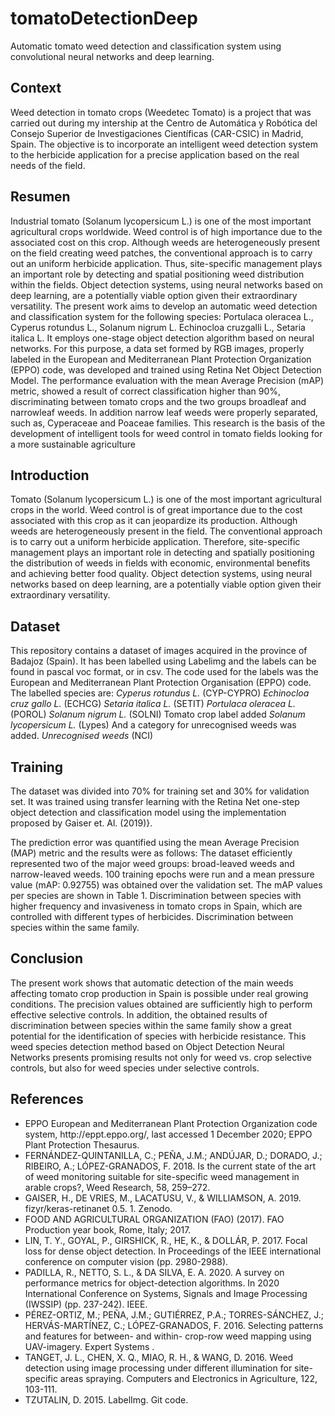 # tomatoDetectionDeep
Automatic tomato weed detection and classification system using convolutional neural networks and deep learning.



## Context

Weed detection in tomato crops (Weedetec Tomato) is a project that was carried out during my intership at the Centro de Automática y Robótica del Consejo Superior de Investigaciones Científicas (CAR-CSIC) in Madrid, Spain. The objective is to incorporate an intelligent weed detection system to the herbicide application for a precise application based on the real needs of the field. 

## Resumen

Industrial tomato (Solanum lycopersicum L.) is one of the most important agricultural crops worldwide. Weed control is of high importance due to the associated cost on this crop. Although weeds are heterogeneously present on the field creating weed patches, the conventional approach is to carry out an uniform herbicide application. Thus, site-specific management plays an important role by detecting and spatial positioning weed distribution within the fields. Object detection systems, using neural networks based on deep learning, are a potentially viable option given their extraordinary versatility. The present work aims to develop an automatic weed detection and classification system for the following species: Portulaca oleracea L., Cyperus rotundus L., Solanum nigrum L. Echinocloa cruzgalli L., Setaria italica L. It employs one-stage object detection algorithm based on neural networks. For this purpose, a data set formed by RGB images, properly labeled in the European and Mediterranean Plant Protection Organization (EPPO) code, was developed and trained using Retina Net Object Detection Model. The performance evaluation with the mean Average Precision (mAP) metric, showed a result of correct classification higher than 90%, discriminating between tomato crops and the two groups broadleaf and narrowleaf weeds. In addition narrow leaf weeds were properly separated, such as, Cyperaceae and Poaceae families. This research is the basis of the development of intelligent tools for weed control in tomato fields looking for a more sustainable agriculture

## Introduction 

Tomato (Solanum lycopersicum L.) is one of the most important agricultural crops in the world. Weed control is of great importance due to the cost associated with this crop as it can jeopardize its production. Although weeds are heterogeneously present in the field. The conventional approach is to carry out a uniform herbicide application. Therefore, site-specific management plays an important role in detecting and spatially positioning the distribution of weeds in fields with economic, environmental benefits and achieving better food quality.   Object detection systems, using neural networks based on deep learning, are a potentially viable option given their extraordinary versatility.  

## Dataset

This repository contains a dataset of images acquired in the province of Badajoz (Spain). It has been labelled using Labelimg and the labels can be found in pascal voc format, or in csv. The code used for the labels was the European and Mediterranean Plant Protection Organisation (EPPO) code.
The labelled species are: 
<i>Cyperus rotundus L.</i> (CYP-CYPRO)
<i> Echinocloa cruz gallo L. </i> (ECHCG)
<i>Setaria italica L. </i> (SETIT)
<i>Portulaca oleracea L.</i> (POROL)
<i>Solanum nigrum L.</i> (SOLNI)
Tomato crop label added
<i>Solanum lycopersicum L.</i> (Lypes)
And a category for unrecognised weeds was added. 
<i>Unrecognised weeds</i> (NCI)

## Training

The dataset was divided into 70% for training set and 30% for validation set. It was trained using transfer learning with the Retina Net one-step object detection and classification model using the implementation proposed by Gaiser et. Al. (2019)}.

The prediction error was quantified using the mean Average Precision (MAP) metric and the results were as follows: 
The dataset efficiently represented two of the major weed groups: broad-leaved weeds and narrow-leaved weeds. 
100 training epochs were run and a mean pressure value (mAP: 0.92755) was obtained over the validation set. The mAP values per species are shown in Table 1.
Discrimination between species with higher frequency and invasiveness in tomato crops in Spain, which are controlled with different types of herbicides.
Discrimination between species within the same family.

## Conclusion

The present work shows that automatic detection of the main weeds affecting tomato crop production in Spain is possible under real growing conditions. The precision values obtained are sufficiently high to perform effective selective controls. In addition, the obtained results of discrimination between species within the same family show a great potential for the identification of species with herbicide resistance. This weed species detection method based on Object Detection Neural Networks presents promising results not only for weed vs. crop selective controls, but also for weed species under selective controls.

## References
<ul>
<li> EPPO European and Mediterranean Plant Protection Organization code system, http://eppt.eppo.org/, last accessed 1 December 2020; EPPO Plant Protection Thesaurus. </li>
<li> FERNÁNDEZ-QUINTANILLA, C.; PEÑA, J.M.; ANDÚJAR, D.; DORADO, J.; RIBEIRO, A.; LÓPEZ-GRANADOS, F. 2018. Is the current state of the art of weed monitoring suitable for site-specific weed management in arable crops?, Weed Research, 58, 259–272. </li>
<li>  GAISER, H., DE VRIES, M., LACATUSU, V., & WILLIAMSON, A. 2019. fizyr/keras-retinanet 0.5. 1. Zenodo. </li>
<li> FOOD AND AGRICULTURAL ORGANIZATION (FAO) (2017). FAO Production year book, Rome, Italy; 2017.</li>
<li> LIN, T. Y., GOYAL, P., GIRSHICK, R., HE, K., & DOLLÁR, P. 2017. Focal loss for dense object detection. In Proceedings of the IEEE international conference on computer vision (pp. 2980-2988).</li>
<li> PADILLA, R., NETTO, S. L., & DA SILVA, E. A. 2020. A survey on performance metrics for object-detection algorithms. In 2020 International Conference on Systems, Signals and Image Processing (IWSSIP) (pp. 237-242). IEEE.</li>
<li> PÉREZ-ORTIZ, M.; PEÑA, J.M.; GUTIÉRREZ, P.A.; TORRES-SÁNCHEZ, J.; HERVÁS-MARTÍNEZ, C.; LÓPEZ-GRANADOS, F. 2016. Selecting patterns and features for between- and within- crop-row weed mapping using UAV-imagery. Expert Systems .</li>
<li> TANGET, J. L., CHEN, X. Q., MIAO, R. H., & WANG, D. 2016. Weed detection using image processing under different illumination for site-specific areas spraying. Computers and Electronics in Agriculture, 122, 103-111.</li>
<li> TZUTALIN, D. 2015. LabelImg. Git code.</li>
</ul>

